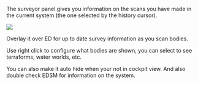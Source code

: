 The surveyor panel gives you information on the scans you have made in the current system (the one selected by the history cursor).

![](https://i.imgur.com/mXmqeHe.png)

Overlay it over ED for up to date survey information as you scan bodies. 

Use right click to configure what bodies are shown, you can select to see terraforms, water worlds, etc. 

You can also make it auto hide when your not in cockpit view.  And also double check EDSM for information on the system.